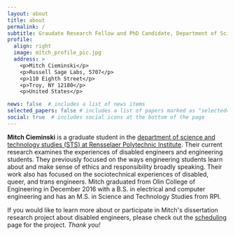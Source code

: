 ```yaml
---
layout: about
title: about
permalink: /
subtitle: Graudate Research Fellow and PhD Candidate, Department of Science and Technology Studies, RPI.
profile:
  align: right
  image: mitch_profile_pic.jpg
  address: >
    <p>Mitch Cieminski</p>
    <p>Russell Sage Labs, 5707</p>
    <p>110 Eighth Street</p>
    <p>Troy, NY 12180</p>
    <p>United States</p>

news: false  # includes a list of news items
selected_papers: false # includes a list of papers marked as "selected={true}"
social: true  # includes social icons at the bottom of the page
---
```

**Mitch Cieminski** is a graduate student in the [department of science and technology studies (STS) at Rensselaer Polytechnic Institute](https://hass.rpi.edu/science-technology-studies). Their current research examines the experiences of disabled engineers and engineering students. They previously focused on the ways engineering students learn about and make sense of ethics and responsibility broadly speaking. Their work also has focused on the sociotechnical experiences of disabled, queer, and trans engineers. Mitch graduated from Olin College of Engineering in December 2016 with a B.S. in electrical and computer engineering and has an M.S. in Science and Technology Studies from RPI.

If you would like to learn more about or participate in Mitch's dissertation research project about disabled engineers, please check out the [scheduling](https://mitchcieminski.youcanbook.me/) page for the project. *Thank you!*